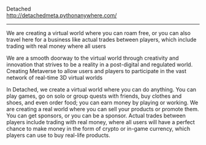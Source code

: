 Detached                                                               
http://detachedmeta.pythonanywhere.com/

--------------------------
We are creating a virtual world where you can roam free, or you can also travel here for a business like actual trades between players, which include trading with real money where all users

We are a smooth doorway to the virtual world through creativity and innovation that strives to be a reality in a post-digital and regulated world. Creating Metaverse to allow users and players to participate in the vast network of real-time 3D virtual worlds

In Detached, we create a virtual world where you can do anything. You can play games, go on solo or group quests with friends, buy clothes and shoes, and even order food; you can earn money by playing or working. We are creating a real world where you can sell your products or promote them. You can get sponsors, or you can be a sponsor. Actual trades between players include trading with real money, where all users will have a perfect chance to make money in the form of crypto or in-game currency, which players can use to buy real-life products.
